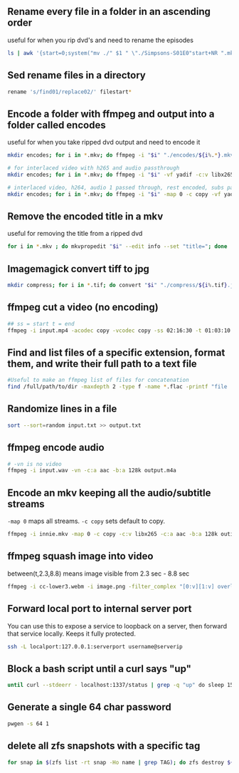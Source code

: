 
## Rename every file in a folder in an ascending order
useful for when you rip dvd's and need to rename the episodes

```bash
ls | awk '{start=0;system("mv ./" $1 " \"./Simpsons-S01E0"start+NR ".mkv\"")}'
```

## Sed rename files in a directory
```bash
rename 's/find01/replace02/' filestart*
```

## Encode a folder with ffmpeg and output into a folder called encodes
useful for when you take ripped dvd output and need to encode it
```bash
mkdir encodes; for i in *.mkv; do ffmpeg -i "$i" "./encodes/${i%.*}.mkv"; done

# for interlaced video with h265 and audio passthrough
mkdir encodes; for i in *.mkv; do ffmpeg -i "$i" -vf yadif -c:v libx265 -preset slow -c:a copy "./encodes/${i%.*}.mkv"; done

# interlaced video, h264, audio 1 passed through, rest encoded, subs passed through
mkdir encodes; for i in *.mkv; do ffmpeg -i "$i" -map 0 -c copy -vf yadif -c:v libx264 -preset slow -c:a aac -c:a:0 copy -b:a 128k "./encodes/${i%.*}.mkv"; done
```

## Remove the encoded title in a mkv
useful for removing the title from a ripped dvd
```bash
for i in *.mkv ; do mkvpropedit "$i" --edit info --set "title="; done
```
## Imagemagick convert tiff to jpg
```bash
mkdir compress; for i in *.tif; do convert "$i" "./compress/${i%.tif}.jpg"; done
```
## ffmpeg cut a video (no encoding)
```bash
## ss = start t = end
ffmpeg -i input.mp4 -acodec copy -vcodec copy -ss 02:16:30 -t 01:03:10 output.mp4
```
## Find and list files of a specific extension, format them, and write their full path to a text file
```bash
#Useful to make an ffmpeg list of files for concatenation
find /full/path/to/dir -maxdepth 2 -type f -name *.flac -printf "file '%p'\n" >> ~/Downloads/music.txt
```
## Randomize lines in a file
```bash
sort --sort=random input.txt >> output.txt
```
## ffmpeg encode audio
```bash
# -vn is no video
ffmpeg -i input.wav -vn -c:a aac -b:a 128k output.m4a
```
## Encode an mkv keeping all the audio/subtitle streams
`-map 0` maps all streams. `-c copy` sets default to copy.
```bash
ffmpeg -i innie.mkv -map 0 -c copy -c:v libx265 -c:a aac -b:a 128k outie.mkv
```

## ffmpeg squash image into video
between(t,2.3,8.8) means image visible from 2.3 sec - 8.8 sec
```bash
ffmpeg -i cc-lower3.webm -i image.png -filter_complex "[0:v][1:v] overlay=0:0:enable='between(t,2.3,8.8)'" output.mkv
```
## Forward local port to internal server port
You can use this to expose a service to loopback on a server, then forward that service locally. Keeps it fully protected.
```bash
ssh -L localport:127.0.0.1:serverport username@serverip
```
## Block a bash script until a curl says "up"
```bash
until curl --stdeerr - localhost:1337/status | grep -q "up" do sleep 15: done
```
## Generate a single 64 char password
```bash
pwgen -s 64 1
```
## delete all zfs snapshots with a specific tag
```bash
for snap in $(zfs list -rt snap -Ho name | grep TAG); do zfs destroy ${snap} && echo "${snap}: DESTROYED";done
```
